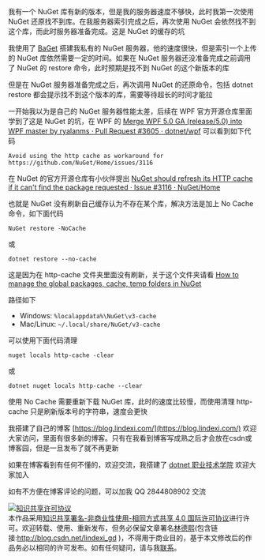 
我有一个 NuGet 库有新的版本，但是我的服务器速度不够快，此时我第一次使用 NuGet 还原找不到库。在我服务器索引完成之后，再次使用 NuGet 会依然找不到这个库，而此时服务器准备完成。这是 NuGet 的缓存的坑

<!--more-->


<!-- 发布 -->

我使用了 [BaGet](https://github.com/loic-sharma/BaGet ) 搭建我私有的 NuGet 服务器，他的速度很快，但是索引一个上传的 NuGet 库依然需要一定的时间。如果在 NuGet 服务器还没准备完成之前调用了 NuGet 的 restore 命令，此时预期是找不到 NuGet 的这个新版本的库

但是在 NuGet 服务器准备完成之后，再次调用 NuGet 的还原命令，包括 dotnet restore 都会提示找不到这个版本的库，需要等待超长的时间才能拉

一开始我以为是自己的 NuGet 服务器性能太差，后续在 WPF 官方开源仓库里面学到了这是 NuGet 的坑，在 WPF 的 [Merge WPF 5.0 GA (release/5.0) into WPF master by ryalanms · Pull Request #3605 · dotnet/wpf](https://github.com/dotnet/wpf/pull/3605/files ) 可以看到如下代码

```
Avoid using the http cache as workaround for https://github.com/NuGet/Home/issues/3116
```

在 NuGet 的官方开源仓库有小伙伴提出 [NuGet should refresh its HTTP cache if it can't find the package requested · Issue #3116 · NuGet/Home](https://github.com/NuGet/Home/issues/3116 )

也就是 NuGet 没有刷新自己缓存认为不存在某个库，解决方法是加上 No Cache 命令，如下面代码

```
NuGet restore -NoCache
```

或

```
dotnet restore --no-cache
```

这是因为在 http-cache 文件夹里面没有刷新，关于这个文件夹请看 [How to manage the global packages, cache, temp folders in NuGet](https://docs.microsoft.com/en-us/nuget/consume-packages/managing-the-global-packages-and-cache-folders )

路径如下

- Windows: `%localappdata%\NuGet\v3-cache`
- Mac/Linux: `~/.local/share/NuGet/v3-cache`

可以使用下面代码清理

```
nuget locals http-cache -clear
```

或

```
dotnet nuget locals http-cache --clear
```

使用 No Cache 需要重新下载 NuGet 库，此时的速度比较慢，而使用清理 http-cache 只是刷新版本号的字符串，速度会更快



我搭建了自己的博客 [https://blog.lindexi.com/](https://blog.lindexi.com/) 欢迎大家访问，里面有很多新的博客。只有在我看到博客写成熟之后才会放在csdn或博客园，但是一旦发布了就不再更新

如果在博客看到有任何不懂的，欢迎交流，我搭建了 [dotnet 职业技术学院](https://t.me/dotnet_campus) 欢迎大家加入

如有不方便在博客评论的问题，可以加我 QQ 2844808902 交流

<a rel="license" href="http://creativecommons.org/licenses/by-nc-sa/4.0/"><img alt="知识共享许可协议" style="border-width:0" src="https://licensebuttons.net/l/by-nc-sa/4.0/88x31.png" /></a><br />本作品采用<a rel="license" href="http://creativecommons.org/licenses/by-nc-sa/4.0/">知识共享署名-非商业性使用-相同方式共享 4.0 国际许可协议</a>进行许可。欢迎转载、使用、重新发布，但务必保留文章署名[林德熙](http://blog.csdn.net/lindexi_gd)(包含链接:http://blog.csdn.net/lindexi_gd )，不得用于商业目的，基于本文修改后的作品务必以相同的许可发布。如有任何疑问，请与我[联系](mailto:lindexi_gd@163.com)。
